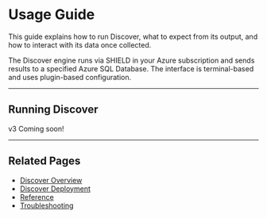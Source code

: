 # Usage Guide

This guide explains how to run Discover, what to expect from its output, and how to interact with its data once collected.

The Discover engine runs via SHIELD in your Azure subscription and sends results to a specified Azure SQL Database. The interface is terminal-based and uses plugin-based configuration.

---

## Running Discover

v3 Coming soon!

---

## Related Pages

- [Discover Overview](index.md)
- [Discover Deployment](Deployment/index.md)
- [Reference](Reference/index.md)
- [Troubleshooting](Troubleshooting.md)
